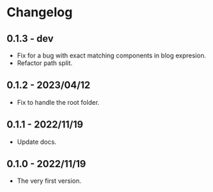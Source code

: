 # Changelog

## 0.1.3 - dev

+ Fix for a bug with exact matching components in blog expresion.
+ Refactor path split.

## 0.1.2 - 2023/04/12

+ Fix to handle the root folder.

## 0.1.1 - 2022/11/19

+ Update docs.

## 0.1.0 - 2022/11/19

+ The very first version.
